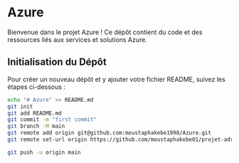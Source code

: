 # Azure

Bienvenue dans le projet Azure ! Ce dépôt contient du code et des ressources liés aux services et solutions Azure.

## Initialisation du Dépôt

Pour créer un nouveau dépôt et y ajouter votre fichier README, suivez les étapes ci-dessous :

```bash
echo "# Azure" >> README.md
git init
git add README.md
git commit -m "first commit"
git branch -M main
git remote add origin git@github.com:moustaphakebe1998/Azure.git 
git remote set-url origin https://github.com/moustaphakebe01/projet-adresse.git

git push -u origin main
